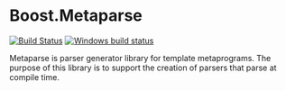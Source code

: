 # Boost.Metaparse

[![Build Status](https://secure.travis-ci.org/boostorg/metaparse.png?branch=master "Build Status")](http://travis-ci.org/boostorg/metaparse)
[![Windows build status](https://ci.appveyor.com/api/projects/status/u7ysxkssmrgr7vau/branch/master?svg=true)](https://ci.appveyor.com/project/sabel83/metaparse-04v04/branch/master)

Metaparse is parser generator library for template metaprograms. The purpose of
this library is to support the creation of parsers that parse at compile time.

